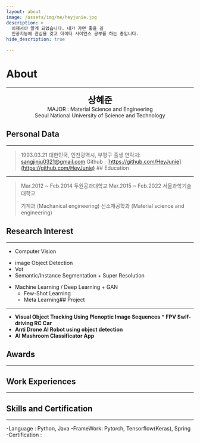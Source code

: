 ```yaml
---
layout: about
image: /assets/img/me/heyjunie.jpg
description: >
  이제서야 알게 되었습니다. 내가 가면 좋을 길
  인공지능에 관심을 갖고 데이터 사이언스 공부를 하는 중입니다.
hide_description: true

---
```


# About
<!--author-->
***
<center>
<span style="font-size:170%;font-weight:bold"> 상혜준
</span>
</center>
<center>MAJOR : Material Science and Engineering</center>
<center>Seoul National University of Science and Technology</center>

## Personal Data
---
> 1993.03.21 대한민국, 인천광역시, 부평구 출생
> 연락처: sangjinju0321@gmail.com
> Github : [https://github.com/HeyJunie](https://github.com/HeyJunie) ## Education
---
> Mar.2012 ~ Feb.2014 두원공과대학교
> Mar.2015 ~ Feb.2022 서울과학기술대학교
>
> 기계과 (Machanical engineering)
> 신소재공학과 (Material science and engineering)
## Research Interest
 
---
* Computer Vision
+ image Object Detection
+ Vot
+ Semantic/Instance Segmentation + Super Resolution
* Machine Learning / Deep Learning + GAN
    + Few-Shot Learning
    + Meta Learning## Project
---
* **Visual Object Tracking Using Plenoptic Image Sequences** * **FPV Swlf-driving RC Car**
* **Anti Drone AI Robot using object detection**
* **AI Mashroom Classificator App**
## Awards
---
<!-- [***2020 년 공개 SW 개발자 대회(주최:과학기술정보통신부, 주관:정보통신산업진흥원)[PM] 2020***](https://www.youtube.com/watch?v=ah9MZQ0PjMI&t=60s)
- [BRONZE PRIZE](https://blog.naver.com/khw11044/222152408161)</a> -->
## Work Experiences
---
<!-- -2020. 07 – 2020. 11
Visual Object Tracking Using Plenoptic Image Sequences, Hansung Univ – ETRI[https://github.com/khw11044/PlenOpticVot_Siamfc_2020](https://github.com/khw1 1044/PlenOpticVot_Siamfc_2020) -->
## Skills and Certification
---
-Language : Python, Java
-FrameWork: Pytorch, Tensorflow(Keras), Spring
-Certification : 